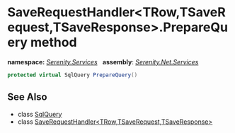# SaveRequestHandler&lt;TRow,TSaveRequest,TSaveResponse&gt;.PrepareQuery method
**namespace:** *[Serenity.Services](../../README.md#serenity.services-namespace)*   **assembly**: *[Serenity.Net.Services](../../README.md)*

```csharp
protected virtual SqlQuery PrepareQuery()
```

## See Also

* class [SqlQuery](../Serenity.Net.Data/../../Serenity.Data/SqlQuery.md)
* class [SaveRequestHandler&lt;TRow,TSaveRequest,TSaveResponse&gt;](../SaveRequestHandler-3.md)